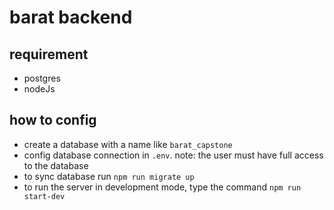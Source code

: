 # barat backend

## requirement
- postgres
- nodeJs

## how to config
- create a database with a name like `barat_capstone`
- config database connection in `.env`. note: the user must have full access to the database
- to sync database run `npm run migrate up`
- to run the server in development mode, type the command `npm run start-dev`
